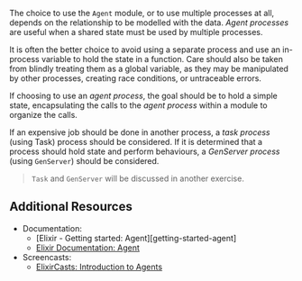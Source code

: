 The choice to use the `Agent` module, or to use multiple processes at all, depends on the relationship to be modelled with the data. _Agent processes_ are useful when a shared state must be used by multiple processes.

It is often the better choice to avoid using a separate process and use an in-process variable to hold the state in a function. Care should also be taken from blindly treating them as a global variable, as they may be manipulated by other processes, creating race conditions, or untraceable errors.

If choosing to use an _agent process_, the goal should be to hold a simple state, encapsulating the calls to the _agent process_ within a module to organize the calls.

If an expensive job should be done in another process, a _task process_ (using Task) process should be considered. If it is determined that a process should hold state and perform behaviours, a _GenServer process_ (using `GenServer`) should be considered.

> `Task` and `GenServer` will be discussed in another exercise.

## Additional Resources

- Documentation:
  - [Elixir - Getting started: Agent][getting-started-agent]
  - [Elixir Documentation: Agent][elixir-doc-agent]
- Screencasts:
  - [ElixirCasts: Introduction to Agents][elixircasts-agent]

[elixircasts-agent]: https://elixircasts.io/intro-to-agents
[elixir-doc-agent]: https://hexdocs.pm/elixir/Agent.html
[getting-started-elixir]: https://elixir-lang.org/getting-started/mix-otp/agent.html
